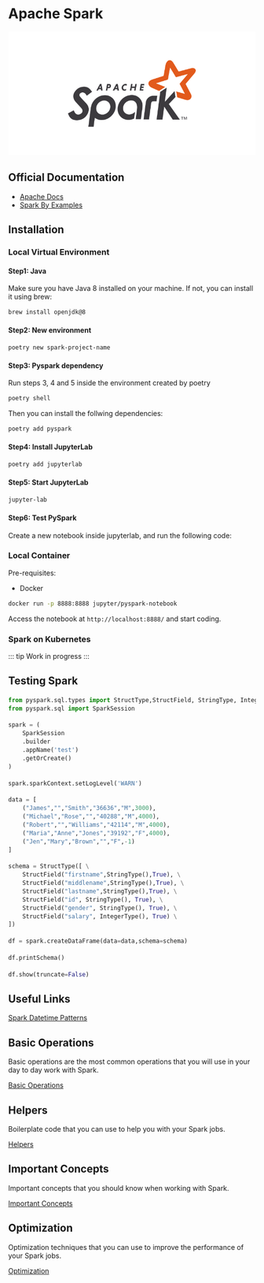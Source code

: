 # Apache Spark

![Apache Spark](./spark.png)

## Official Documentation

- [Apache Docs](https://spark.apache.org/docs/latest/api/python/reference/index.html)
- [Spark By Examples](https://sparkbyexamples.com/)

## Installation

### Local Virtual Environment

#### Step1: Java

Make sure you have Java 8 installed on your machine. If not, you can install it using brew:

```bash
brew install openjdk@8
```

#### Step2: New environment
```bash
poetry new spark-project-name
```

#### Step3: Pyspark dependency

Run steps 3, 4 and 5 inside the environment created by poetry

```bash
poetry shell
```

Then you can install the follwing dependencies:

```bash
poetry add pyspark
```

#### Step4: Install JupyterLab

```bash
poetry add jupyterlab
```

#### Step5: Start JupyterLab

```bash
jupyter-lab
```

#### Step6: Test PySpark

Create a new notebook inside jupyterlab, and run the following code:

### Local Container

Pre-requisites:

- Docker

```bash
docker run -p 8888:8888 jupyter/pyspark-notebook
```

Access the notebook at `http://localhost:8888/` and start coding.

### Spark on Kubernetes
::: tip
Work in progress
:::

## Testing Spark

```python
from pyspark.sql.types import StructType,StructField, StringType, IntegerType
from pyspark.sql import SparkSession

spark = (
    SparkSession
    .builder
    .appName('test')
    .getOrCreate()
)

spark.sparkContext.setLogLevel('WARN')

data = [
    ("James","","Smith","36636","M",3000),
    ("Michael","Rose","","40288","M",4000),
    ("Robert","","Williams","42114","M",4000),
    ("Maria","Anne","Jones","39192","F",4000),
    ("Jen","Mary","Brown","","F",-1)
]

schema = StructType([ \
    StructField("firstname",StringType(),True), \
    StructField("middlename",StringType(),True), \
    StructField("lastname",StringType(),True), \
    StructField("id", StringType(), True), \
    StructField("gender", StringType(), True), \
    StructField("salary", IntegerType(), True) \
])

df = spark.createDataFrame(data=data,schema=schema)

df.printSchema()

df.show(truncate=False)
```

## Useful Links

[Spark Datetime Patterns](https://spark.apache.org/docs/latest/sql-ref-datetime-pattern.html)

## Basic Operations

Basic operations are the most common operations that you will use in your day to day work with Spark.

[Basic Operations](./basic.md)

## Helpers

Boilerplate code that you can use to help you with your Spark jobs.

[Helpers](./helpers.md)

## Important Concepts

Important concepts that you should know when working with Spark.

[Important Concepts](./concepts.md)

## Optimization

Optimization techniques that you can use to improve the performance of your Spark jobs.

[Optimization](./optimization.md)